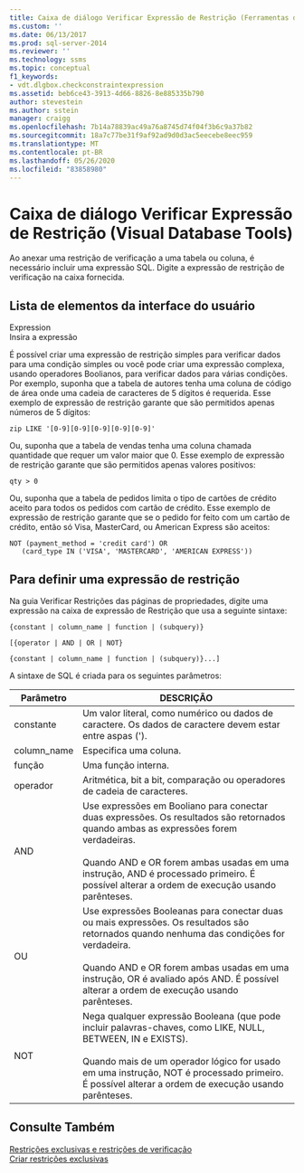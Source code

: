 ```yaml
---
title: Caixa de diálogo Verificar Expressão de Restrição (Ferramentas de Banco de Dados Visual) | Microsoft Docs
ms.custom: ''
ms.date: 06/13/2017
ms.prod: sql-server-2014
ms.reviewer: ''
ms.technology: ssms
ms.topic: conceptual
f1_keywords:
- vdt.dlgbox.checkconstraintexpression
ms.assetid: beb6ce43-3913-4d66-8826-8e885335b790
author: stevestein
ms.author: sstein
manager: craigg
ms.openlocfilehash: 7b14a78839ac49a76a8745d74f04f3b6c9a37b82
ms.sourcegitcommit: 18a7c77be31f9af92ad9d0d3ac5eecebe8eec959
ms.translationtype: MT
ms.contentlocale: pt-BR
ms.lasthandoff: 05/26/2020
ms.locfileid: "83858980"
---
```

# <a name="check-constraint-expression-dialog-box-visual-database-tools"></a>Caixa de diálogo Verificar Expressão de Restrição (Visual Database Tools)
  Ao anexar uma restrição de verificação a uma tabela ou coluna, é necessário incluir uma expressão SQL. Digite a expressão de restrição de verificação na caixa fornecida.  
  
## <a name="ui-element-list"></a>Lista de elementos da interface do usuário  
 Expression  
 Insira a expressão  
  
 É possível criar uma expressão de restrição simples para verificar dados para uma condição simples ou você pode criar uma expressão complexa, usando operadores Boolianos, para verificar dados para várias condições. Por exemplo, suponha que a tabela de autores tenha uma coluna de código de área onde uma cadeia de caracteres de 5 dígitos é requerida. Esse exemplo de expressão de restrição garante que são permitidos apenas números de 5 dígitos:  
  
```  
zip LIKE '[0-9][0-9][0-9][0-9][0-9]'  
```  
  
 Ou, suponha que a tabela de vendas tenha uma coluna chamada quantidade que requer um valor maior que 0. Esse exemplo de expressão de restrição garante que são permitidos apenas valores positivos:  
  
```  
qty > 0  
```  
  
 Ou, suponha que a tabela de pedidos limita o tipo de cartões de crédito aceito para todos os pedidos com cartão de crédito. Esse exemplo de expressão de restrição garante que se o pedido for feito com um cartão de crédito, então só Visa, MasterCard, ou American Express são aceitos:  
  
```  
NOT (payment_method = 'credit card') OR  
   (card_type IN ('VISA', 'MASTERCARD', 'AMERICAN EXPRESS'))  
```  
  
## <a name="to-define-a-constraint-expression"></a>Para definir uma expressão de restrição  
 Na guia Verificar Restrições das páginas de propriedades, digite uma expressão na caixa de expressão de Restrição que usa a seguinte sintaxe:  
  
 `{constant | column_name | function | (subquery)}`  
  
 `[{operator | AND | OR | NOT}`  
  
 `{constant | column_name | function | (subquery)}...]`  
  
 A sintaxe de SQL é criada para os seguintes parâmetros:  
  
|Parâmetro|DESCRIÇÃO|  
|---------------|-----------------|  
|constante|Um valor literal, como numérico ou dados de caractere. Os dados de caractere devem estar entre aspas (').|  
|column_name|Especifica uma coluna.|  
|função|Uma função interna.|  
|operador|Aritmética, bit a bit, comparação ou operadores de cadeia de caracteres.|  
|AND|Use expressões em Booliano para conectar duas expressões. Os resultados são retornados quando ambas as expressões forem verdadeiras.<br /><br /> Quando AND e OR forem ambas usadas em uma instrução, AND é processado primeiro. É possível alterar a ordem de execução usando parênteses.|  
|OU|Use expressões Booleanas para conectar duas ou mais expressões. Os resultados são retornados quando nenhuma das condições for verdadeira.<br /><br /> Quando AND e OR forem ambas usadas em uma instrução, OR é avaliado após AND. É possível alterar a ordem de execução usando parênteses.|  
|NOT|Nega qualquer expressão Booleana (que pode incluir palavras-chaves, como LIKE, NULL, BETWEEN, IN e EXISTS).<br /><br /> Quando mais de um operador lógico for usado em uma instrução, NOT é processado primeiro. É possível alterar a ordem de execução usando parênteses.|  
  
## <a name="see-also"></a>Consulte Também  
 [Restrições exclusivas e restrições de verificação](../../relational-databases/tables/unique-constraints-and-check-constraints.md)   
 [Criar restrições exclusivas](../../relational-databases/tables/create-unique-constraints.md)  
  
  
